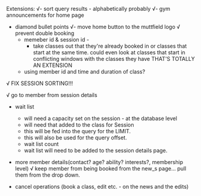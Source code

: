 Extensions:
√- sort query results - alphabetically probably
√- gym announcements for home page
- diamond bullet points
√- move home button to the muttfield logo
√ prevent double booking
  - memeber id & session id -
    - take classes out that they're already booked in or classes that start at the same time.  could even look at classes that start in conflicting windows with the classes they have THAT'S TOTALLY AN EXTENSION
  - using member id and time and duration of class?

√ FIX SESSION SORTING!!!

√ go to member from session details

- wait list
  - will need a capacity set on the session - at the database level
  - will need that added to the class for Session
  - this will be fed into the query for the LIMIT.
  - this will also be used for the query offset.
  - wait list count
  - wait list will need to be added to the session details page.

- more member details(contact? age? ability? interests?, membership level)
√ keep member from being booked from the new_s page... pull them from the drop down.
- cancel operations (book a class, edit etc. - on the news and the edits)
